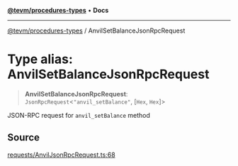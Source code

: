 [**@tevm/procedures-types**](../README.md) • **Docs**

***

[@tevm/procedures-types](../globals.md) / AnvilSetBalanceJsonRpcRequest

# Type alias: AnvilSetBalanceJsonRpcRequest

> **AnvilSetBalanceJsonRpcRequest**: `JsonRpcRequest`\<`"anvil_setBalance"`, [`Hex`, `Hex`]\>

JSON-RPC request for `anvil_setBalance` method

## Source

[requests/AnvilJsonRpcRequest.ts:68](https://github.com/evmts/tevm-monorepo/blob/main/packages/procedures-types/src/requests/AnvilJsonRpcRequest.ts#L68)
